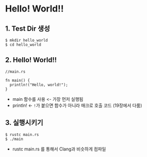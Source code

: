 # Hello! World!!

## 1. Test Dir 생성
```
$ mkdir hello_world
$ cd hello_world
```

## 2. Hello! World!!
```
//main.rs

fn main() {
  println!("Hello, world!");
}
```
- main 함수를 사용 <- 가장 먼저 실행됨
- println! <- ```!```가 붙으면 함수가 아니라 매크로 호출 코드 (19장에서 다룸)

## 3. 실행시키기
```
$ rustc main.rs
$ ./main
```
- rustc main.rs 를 통해서 Clang과 비슷하게 컴파일